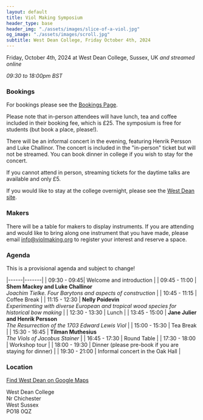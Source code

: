 ```yaml
---
layout: default
title: Viol Making Symposium
header_type: base
header_img: "./assets/images/slice-of-a-viol.jpg"
og_image: "./assets/images/scroll.jpg"
subtitle: West Dean College, Friday October 4th, 2024
---
```


Friday, October 4th, 2024 at West Dean College, Sussex, UK *and streamed online*


*09:30 to 18:00pm BST*

### **Bookings** 

For bookings please see the <a href="https://freo.me/violmaking">Bookings Page</a>.

Please note that in-person attendees will have lunch, tea and coffee included in their booking fee, which is £25. 
The symposium is free for students (but book a place, please!).

There will be an informal concert in the evening, featuring Henrik Persson and Luke Challinor. The concert is included in the "in-person" ticket but will not be streamed.
You can book dinner in college if you wish to stay for the concert.

If you cannot attend in person, streaming tickets for the daytime talks are available and only £5.

If you would like to stay at the college overnight, please
see the [West Dean site](https://www.westdean.ac.uk/bed-and-breakfast).

### **Makers** 

There will be a table for makers to display instruments. If you are attending and would like to bring along one instrument that you have made, please email <a href="mailto:info@violmaking.org">info@violmaking.org</a> to register your interest and reserve a space.


### **Agenda**

This is a provisional agenda and subject to change!

|------|-------| 
| 09:30 - 09:45| Welcome and introduction |
| 09:45 - 11:00 | **Shem Mackey and Luke Challinor**  <br> *Joachim Tielke. Four Barytons and aspects of construction* |
| 10:45 - 11:15 | Coffee Break |
| 11:15 - 12:30 | **Nelly Poidevin** <br> *Experimenting with diverse European and tropical wood species for historical bow making* |
| 12:30 - 13:30 | Lunch  |
| 13:45 - 15:00 | **Jane Julier and Henrik Persson** <br> *The Resurrection of the 1703 Edward Lewis Viol* |
| 15:00 - 15:30 | Tea Break |
| 15:30 - 16:45 | **Tilman Muthesius** <br> *The Viols of Jacobus Stainer* |
| 16:45 - 17:30 | Round Table |
| 17:30 - 18:00 | Workshop tour |
| 18:00 - 19:30 | Dinner (please pre-book if you are staying for dinner) |
| 19:30 - 21:00 | Informal concert in the Oak Hall |


### **Location**

[Find West Dean on Google Maps](https://www.google.co.uk/maps/place/West+Dean+College/@50.9064568,-0.7746854,16z/data=!4m2!3m1!1s0x48744c92a7414307:0x4339e59f706d79af)

West Dean College\
Nr Chichester\
West Sussex\
PO18 0QZ
